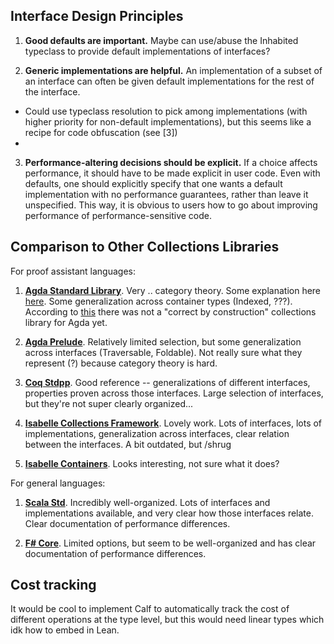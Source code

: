 
Interface Design Principles
---

1. **Good defaults are important.** Maybe can use/abuse the Inhabited typeclass to provide default implementations of interfaces?

2. **Generic implementations are helpful.** An implementation of a subset of an interface can often be given default implementations for the rest of the interface.
  - Could use typeclass resolution to pick among implementations (with higher priority for non-default implementations), but this seems like a recipe for code obfuscation (see [3])
  - 

3. **Performance-altering decisions should be explicit.** If a choice affects performance, it should have to be made explicit in user code. Even with defaults, one should explicitly specify that one wants a default implementation with no performance guarantees, rather than leave it unspecified. This way, it is obvious to users how to go about improving performance of performance-sensitive code.


Comparison to Other Collections Libraries
---

For proof assistant languages:

1. [**Agda Standard Library**](https://github.com/agda/agda-stdlib/tree/master/src/Data/Container). Very .. category theory. Some explanation here [here](https://github.com/agda/agda-stdlib/blob/master/README/Data.agda). Some generalization across container types (Indexed, ???). According to [this](https://www.cse.chalmers.se/~abela/master/agda-collections.html) there was not a "correct by construction" collections library for Agda yet.

2. [**Agda Prelude**](https://github.com/UlfNorell/agda-prelude/tree/master/src/Container). Relatively limited selection, but some generalization across interfaces (Traversable, Foldable). Not really sure what they represent (?) because category theory is hard.

3. [**Coq Stdpp**](https://gitlab.mpi-sws.org/iris/stdpp). Good reference -- generalizations of different interfaces, properties proven across those interfaces. Large selection of interfaces, but they're not super clearly organized...

4. [**Isabelle Collections Framework**](https://www.isa-afp.org/entries/Collections.html). Lovely work. Lots of interfaces, lots of implementations, generalization across interfaces, clear relation between the interfaces. A bit outdated, but /shrug

5. [**Isabelle Containers**](https://www.isa-afp.org/entries/Containers.html). Looks interesting, not sure what it does?

For general languages:

1. [**Scala Std**](https://docs.scala-lang.org/overviews/collections/overview.html). Incredibly well-organized. Lots of interfaces and implementations available, and very clear how those interfaces relate. Clear documentation of performance differences.

2. [**F# Core**](https://docs.microsoft.com/en-us/dotnet/fsharp/language-reference/fsharp-collection-types).
Limited options, but seem to be well-organized and has clear documentation of performance differences.


Cost tracking
---

It would be cool to implement Calf to automatically track the cost of different operations at the type level, but this would need linear types which idk how to embed in Lean.
